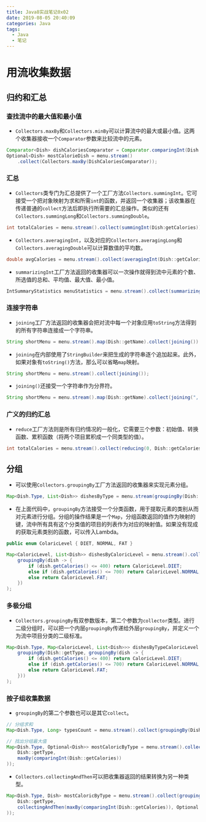```yaml
---
title: Java8实战笔记0x02
date: 2019-08-05 20:40:09
categories: Java
tags:
  - Java
  - 笔记
---
```


# 用流收集数据

## 归约和汇总

### 查找流中的最大值和最小值

- `Collectors.maxBy`和`Collectors.minBy`可以计算流中的最大或最小值。这两个收集器接收一个`Comparator`参数来比较流中的元素。

```java
Comparator<Dish> dishCaloriesComparator = Comparator.comparingInt(Dish::getCalories);
Optional<Dish> mostCalorieDish = menu.stream()
    .collect(Collectors.maxBy(DishCaloriesComparator));
```

### 汇总

- `Collectors`类专门为汇总提供了一个工厂方法`Collectors.summingInt`。它可接受一个把对象映射为求和所需`int`的函数，并返回一个收集器；该收集器在传递普通的`collect`方法后即执行所需要的汇总操作。类似的还有`Collectors.summingLong`和`Collectors.summingDouble`。

```java
int totalCalories = menu.stream().collect(summingInt(Dish:getCalories));
```

- `Collectors.averagingInt`，以及对应的`Collectors.averagingLong`和`Collectors.averagingDouble`可以计算数值的平均数。

```java
double avgCalories = menu.stream().collect(averagingInt(Dish::getCalories));
```

- `summarizingInt`工厂方法返回的收集器可以一次操作就得到流中元素的个数、所选值的总和、平均值、最大值、最小值。

```java
IntSummaryStatistics menuStatistics = menu.stream().collect(summarizingInt(Dish::getCalories));
```

### 连接字符串

- `joining`工厂方法返回的收集器会把对流中每一个对象应用`toString`方法得到的所有字符串连接成一个字符串。

```java
String shortMenu = menu.stream().map(Dish::getName).collect(joining())
```

- `joining`在内部使用了`StringBuilder`来把生成的字符串逐个追加起来。此外，如果对象有`toString()`方法，那么可以省略`map`映射。

```java
String shortMenu = menu.stream().collect(joining());
```

- `joining()`还接受一个字符串作为分界符。

```java
String shortMenu = menu.stream().map(Dish::getName).collect(joining(", "));
```

### 广义的归约汇总

- `reduce`工厂方法则是所有归约情况的一般化，它需要三个参数：初始值、转换函数、累积函数（将两个项目累积成一个同类型的值）。

```java
int totalCalories = menu.stream().collect(reducing(0, Dish::getCalories, Integer::sum));
```

## 分组

- 可以使用`Collectors.groupingBy`工厂方法返回的收集器来实现元素分组。

```java
Map<Dish.Type, List<Dish>> dishesByType = menu.stream(groupingBy(Dish::getType));
```

- 在上面代码中，`groupingBy`方法接受一个分类函数，用于提取元素的类别从而对元素进行分组。分组的操作结果是一个`Map`，分组函数返回的值作为映射的键，流中所有具有这个分类值的项目的列表作为对应的映射值。如果没有现成的获取元素类别的函数，可以传入Lambda。

```java
public enum ColaricLevel { DIET, NORMAL, FAT }

Map<CaloricLevel, List<Dish>> dishesByCaloricLevel = menu.stream().collect(
	groupingBy(dish -> {
        if (dish.getCalories() <= 400) return CaloricLevel.DIET;
        else if (dish.getCalories() <= 700) return CaloricLevel.NORMAL;
        else return CaloricLevel.FAT;
    })
);
```

### 多极分组

- `Collectors.groupingBy`有双参数版本，第二个参数为`collector`类型。进行二级分组时，可以把一个内层`groupingBy`传递给外层`groupingBy`，并定义一个为流中项目分类的二级标准。

```java
Map<Dish.Type, Map<CaloricLevel, List<Dish>>> dishesByTypeCaloricLevel = menu.stream().collect(
	groupingBy(Dish::getType, groupingBy(dish -> {
        if (dish.getCalories() <= 400) return CaloricLevel.DIET;
        else if (dish.getCalories() <= 700) return CaloricLevel.NORMAL;
        else return CaloricLevel.FAT;
    }))
);
```

### 按子组收集数据

- `groupingBy`的第二个参数也可以是其它`collect`。

```java
// 分组求和
Map<Dish.Type, Long> typesCount = menu.stream().collect(groupingBy(Dish::getType, counting()));

// 找出分组最大值
Map<Dish.Type, Optional<Dish>> mostCaloricByType = menu.stream().collect(groupingBy(
	Dish::getType,
    maxBy(comparingInt(Dish::getCalories))
));
```

- `Collectors.collectingAndThen`可以把收集器返回的结果转换为另一种类型。

```java
Map<Dish.Type, Dish> mostCaloricByType = menu.stream().collect(groupingBy(
	Dish::getType,
    collectingAndThen(maxBy(comparingInt(Dish::getCalories)), Optional::get)
));
```

